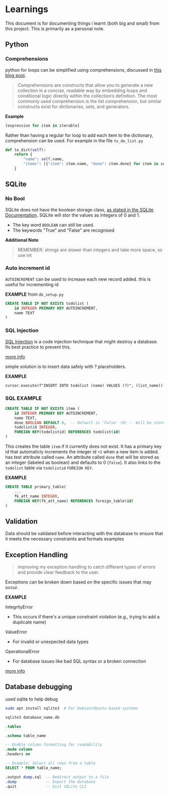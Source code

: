 # Learnings
This document is for documenting things i learnt (both big and small) from this project. This is primarily as a personal note.  

## Python
### Comprehensions
python for loops can be simplified using comprehensions, discussed in [this blog post](https://blog.teamtreehouse.com/python-single-line-loops).
> Comprehensions are constructs that allow you to generate a new collection in a concise, readable way by embedding loops and conditional logic directly within the collection’s definition. The most commonly used comprehension is the list comprehension, but similar constructs exist for dictionaries, sets, and generators.

**Example**
```python
[expression for item in iterable]
```
Rather than having a regular for loop to add each item to the dictionary, comprehension can be used. For example in the file `to_do_list.py`
``` python
def to_dict(self):
    return {
        "name": self.name,
        "items": [{"item": item.name, "done": item.done} for item in self.items],
    }
```

## SQLite 
### No Bool
SQLite does not have the boolean storage class, [as stated in the SQLite Documentation](https://www.sqlite.org/datatype3.html). SQLite will stor the values as integers of 0 and 1.
* The key word `BOOLEAN` can still be used.
* The keywords "True" and "False" are recognised

**Additional Note**
> REMEMBER: strings are slower than integers and take more space, so use int

### Auto increment id
`AUTOINCREMENT` can be used to increase each new record added. this is useful for incrementing id

**EXAMPLE** from `db_setup.py`
``` sql
CREATE TABLE IF NOT EXISTS todolist (
    id INTEGER PRIMARY KEY AUTOINCREMENT,
    name TEXT
)
```
### SQL Injection
[SQL Injection](https://www.w3schools.com/sql/sql_injection.asp) is a code injection technique that might destroy a database. Its best practice to prevent this.

[more info](https://learn.snyk.io/lesson/sql-injection/)

simple solution is to insert data safely with ? placeholders.

**EXAMPLE**

`cursor.execute(f"INSERT INTO todolist (name) VALUES (?)", (list_name))`

### SQL EXAMPLE

```SQL
CREATE TABLE IF NOT EXISTS item (
    id INTEGER PRIMARY KEY AUTOINCREMENT,
    name TEXT,
    done BOOLEAN DEFAULT 0,  -- Default is 'False' (0) -- Will be stored as INTEGER (0 or 1)
    todolistid INTEGER,
    FOREIGN KEY(todolistid) REFERENCES todolist(id)
)
```
This creates the table `item` if it currently does not exist. It has a primary key id that automaticly increments the integer id `+1` when a new item is added. has test attribute called `name`. An attribute called `done` that will be stored as an integer (labeled as boolean) and defaults to 0 (`false`). It also links to the `todolist` table via `todolistid` `FOREIGN KEY`.

**EXAMPLE**
```sql
CREATE TABLE primary_table(
    ...
    fk_att_name INTEGER,
    FOREIGN KEY(fk_att_name) REFERENCES foreign_table(id)
)
```
## Validation
Data should be validated before interacting with the database to ensure that it meets the necessary constraints and formats
examples

## Exception Handling
> improving my exception handling to catch different types of errors and provide clear feedback to the user. 

Exceptions can be broken down based on the specific issues that may occur.

**EXAMPLE**

IntegrityError

* This occurs if there's a unique constraint violation (e.g., trying to add a duplicate name)

ValueError

* For invalid or unexpected data types

OperationalError

* For database issues like bad SQL syntax or a broken connection

[more info](https://www.w3schools.com/python/python_try_except.asp)

## Database debugging
used sqlite to help debug
```bash
sudo apt install sqlite3  # For Debian/Ubuntu-based systems
```
```bash
sqlite3 database_name.db
```
```sql
.tables
```
```sql
.schema table_name
```
```sql
-- Enable column formatting for readability
.mode column
.headers on

-- Example: Select all rows from a table
SELECT * FROM table_name;
```
```sql
.output dump.sql  -- Redirect output to a file
.dump             -- Export the database
.quit             -- Exit SQLite CLI
```
